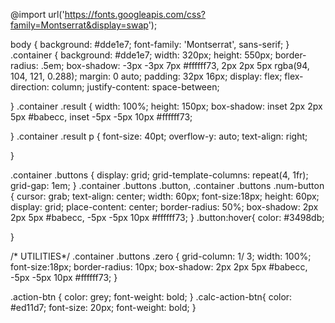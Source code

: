 @import url('https://fonts.googleapis.com/css?family=Montserrat&display=swap');

body {
  background: #dde1e7;
  font-family: 'Montserrat', sans-serif;
}
.container {
  background: #dde1e7;
  width: 320px;
  height: 550px;
  border-radius: .5em;
  box-shadow: -3px -3px 7px #ffffff73,
              2px 2px 5px rgba(94, 104, 121, 0.288);
  margin: 0 auto;
  padding: 32px 16px;
  display: flex;
  flex-direction: column;
  justify-content: space-between;
  
}
.container .result {
  width: 100%;
  height: 150px;
  box-shadow: inset 2px 2px 5px #babecc,
              inset -5px -5px 10px #ffffff73;
  
}
.container .result p {
  font-size: 40pt;
  overflow-y: auto;
  text-align: right;

}

.container .buttons {
  display: grid;
  grid-template-columns: repeat(4, 1fr);
  grid-gap: 1em;
}
.container .buttons .button, .container .buttons .num-button  {
  cursor: grab;
  text-align: center;
  width: 60px;
  font-size:18px;
  height: 60px;
  display: grid;
  place-content: center;
  border-radius: 50%;
  box-shadow: 2px 2px 5px #babecc,
              -5px -5px 10px #ffffff73;
}
.button:hover{
  color: #3498db;

 
}


/*  UTILITIES*/
.container .buttons .zero {
  grid-column: 1/ 3;
  width: 100%;
  font-size:18px;
  border-radius: 10px;
  box-shadow: 2px 2px 5px #babecc,
              -5px -5px 10px #ffffff73;
}

 
.action-btn {
  color: grey;
  font-weight: bold;
}
.calc-action-btn{
  color: #ed11d7;
  font-size: 20px;
  font-weight: bold;
}
